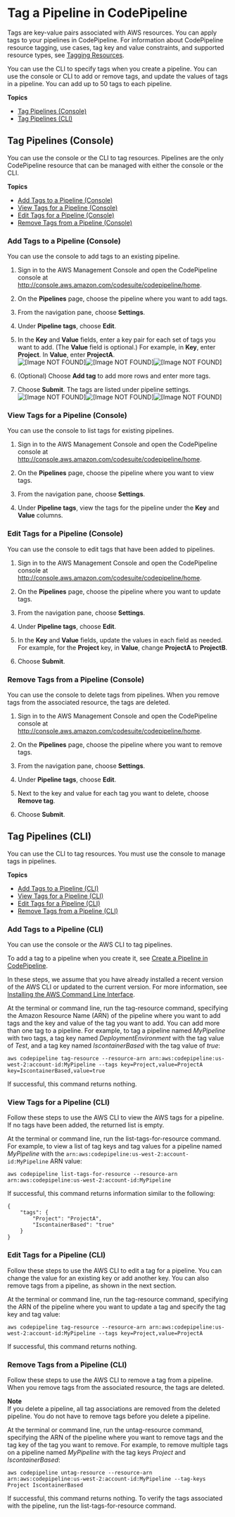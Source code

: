 # Tag a Pipeline in CodePipeline<a name="pipelines-tag"></a>

Tags are key\-value pairs associated with AWS resources\. You can apply tags to your pipelines in CodePipeline\. For information about CodePipeline resource tagging, use cases, tag key and value constraints, and supported resource types, see [Tagging Resources](tag-resources.md)\.

You can use the CLI to specify tags when you create a pipeline\. You can use the console or CLI to add or remove tags, and update the values of tags in a pipeline\. You can add up to 50 tags to each pipeline\.

**Topics**
+ [Tag Pipelines \(Console\)](#pipelines-tag-console)
+ [Tag Pipelines \(CLI\)](#pipelines-tag-cli)

## Tag Pipelines \(Console\)<a name="pipelines-tag-console"></a>

You can use the console or the CLI to tag resources\. Pipelines are the only CodePipeline resource that can be managed with either the console or the CLI\.

**Topics**
+ [Add Tags to a Pipeline \(Console\)](#pipelines-tag-add-console)
+ [View Tags for a Pipeline \(Console\)](#pipelines-tag-list-console)
+ [Edit Tags for a Pipeline \(Console\)](#pipelines-tag-update-console)
+ [Remove Tags from a Pipeline \(Console\)](#pipelines-tag-delete-console)

### Add Tags to a Pipeline \(Console\)<a name="pipelines-tag-add-console"></a>

You can use the console to add tags to an existing pipeline\.

1. Sign in to the AWS Management Console and open the CodePipeline console at [http://console\.aws\.amazon\.com/codesuite/codepipeline/home](http://console.aws.amazon.com/codesuite/codepipeline/home)\.

1. On the **Pipelines** page, choose the pipeline where you want to add tags\.

1. From the navigation pane, choose **Settings**\.

1. Under **Pipeline tags**, choose **Edit**\.

1. In the **Key** and **Value** fields, enter a key pair for each set of tags you want to add\. \(The **Value** field is optional\.\) For example, in **Key**, enter **Project**\. In **Value**, enter **ProjectA**\.  
![\[Image NOT FOUND\]](http://docs.aws.amazon.com/codepipeline/latest/userguide/images/pipeline-tags-edit-console.png)![\[Image NOT FOUND\]](http://docs.aws.amazon.com/codepipeline/latest/userguide/)![\[Image NOT FOUND\]](http://docs.aws.amazon.com/codepipeline/latest/userguide/)

1. \(Optional\) Choose **Add tag** to add more rows and enter more tags\.

1. Choose **Submit**\. The tags are listed under pipeline settings\.  
![\[Image NOT FOUND\]](http://docs.aws.amazon.com/codepipeline/latest/userguide/images/pipeline-tags-console.png)![\[Image NOT FOUND\]](http://docs.aws.amazon.com/codepipeline/latest/userguide/)![\[Image NOT FOUND\]](http://docs.aws.amazon.com/codepipeline/latest/userguide/)

### View Tags for a Pipeline \(Console\)<a name="pipelines-tag-list-console"></a>

You can use the console to list tags for existing pipelines\.

1. Sign in to the AWS Management Console and open the CodePipeline console at [http://console\.aws\.amazon\.com/codesuite/codepipeline/home](http://console.aws.amazon.com/codesuite/codepipeline/home)\.

1. On the **Pipelines** page, choose the pipeline where you want to view tags\.

1. From the navigation pane, choose **Settings**\.

1. Under **Pipeline tags**, view the tags for the pipeline under the **Key** and **Value** columns\.

### Edit Tags for a Pipeline \(Console\)<a name="pipelines-tag-update-console"></a>

You can use the console to edit tags that have been added to pipelines\.

1. Sign in to the AWS Management Console and open the CodePipeline console at [http://console\.aws\.amazon\.com/codesuite/codepipeline/home](http://console.aws.amazon.com/codesuite/codepipeline/home)\.

1. On the **Pipelines** page, choose the pipeline where you want to update tags\.

1. From the navigation pane, choose **Settings**\.

1. Under **Pipeline tags**, choose **Edit**\.

1. In the **Key** and **Value** fields, update the values in each field as needed\. For example, for the **Project** key, in **Value**, change **ProjectA** to **ProjectB**\.

1. Choose **Submit**\.

### Remove Tags from a Pipeline \(Console\)<a name="pipelines-tag-delete-console"></a>

You can use the console to delete tags from pipelines\. When you remove tags from the associated resource, the tags are deleted\.

1. Sign in to the AWS Management Console and open the CodePipeline console at [http://console\.aws\.amazon\.com/codesuite/codepipeline/home](http://console.aws.amazon.com/codesuite/codepipeline/home)\.

1. On the **Pipelines** page, choose the pipeline where you want to remove tags\.

1. From the navigation pane, choose **Settings**\.

1. Under **Pipeline tags**, choose **Edit**\.

1. Next to the key and value for each tag you want to delete, choose **Remove tag**\.

1. Choose **Submit**\.

## Tag Pipelines \(CLI\)<a name="pipelines-tag-cli"></a>

You can use the CLI to tag resources\. You must use the console to manage tags in pipelines\.

**Topics**
+ [Add Tags to a Pipeline \(CLI\)](#pipelines-tag-add-cli)
+ [View Tags for a Pipeline \(CLI\)](#pipelines-tag-list-cli)
+ [Edit Tags for a Pipeline \(CLI\)](#pipelines-tag-update-cli)
+ [Remove Tags from a Pipeline \(CLI\)](#pipelines-tag-delete-cli)

### Add Tags to a Pipeline \(CLI\)<a name="pipelines-tag-add-cli"></a>

You can use the console or the AWS CLI to tag pipelines\.

To add a tag to a pipeline when you create it, see [Create a Pipeline in CodePipeline](pipelines-create.md)\.

In these steps, we assume that you have already installed a recent version of the AWS CLI or updated to the current version\. For more information, see [Installing the AWS Command Line Interface](https://docs.aws.amazon.com/cli/latest/userguide/installing.html)\.

At the terminal or command line, run the tag\-resource command, specifying the Amazon Resource Name \(ARN\) of the pipeline where you want to add tags and the key and value of the tag you want to add\. You can add more than one tag to a pipeline\. For example, to tag a pipeline named *MyPipeline* with two tags, a tag key named *DeploymentEnvironment* with the tag value of *Test*, and a tag key named *IscontainerBased* with the tag value of *true*:

```
aws codepipeline tag-resource --resource-arn arn:aws:codepipeline:us-west-2:account-id:MyPipeline --tags key=Project,value=ProjectA key=IscontainerBased,value=true
```

If successful, this command returns nothing\.

### View Tags for a Pipeline \(CLI\)<a name="pipelines-tag-list-cli"></a>

Follow these steps to use the AWS CLI to view the AWS tags for a pipeline\. If no tags have been added, the returned list is empty\.

At the terminal or command line, run the list\-tags\-for\-resource command\. For example, to view a list of tag keys and tag values for a pipeline named *MyPipeline* with the `arn:aws:codepipeline:us-west-2:account-id:MyPipeline` ARN value:

```
aws codepipeline list-tags-for-resource --resource-arn arn:aws:codepipeline:us-west-2:account-id:MyPipeline
```

If successful, this command returns information similar to the following:

```
{
    "tags": {
        "Project": "ProjectA",
        "IscontainerBased": "true"
    }
}
```

### Edit Tags for a Pipeline \(CLI\)<a name="pipelines-tag-update-cli"></a>

Follow these steps to use the AWS CLI to edit a tag for a pipeline\. You can change the value for an existing key or add another key\. You can also remove tags from a pipeline, as shown in the next section\.

At the terminal or command line, run the tag\-resource command, specifying the ARN of the pipeline where you want to update a tag and specify the tag key and tag value:

```
aws codepipeline tag-resource --resource-arn arn:aws:codepipeline:us-west-2:account-id:MyPipeline --tags key=Project,value=ProjectA
```

If successful, this command returns nothing\.

### Remove Tags from a Pipeline \(CLI\)<a name="pipelines-tag-delete-cli"></a>

Follow these steps to use the AWS CLI to remove a tag from a pipeline\. When you remove tags from the associated resource, the tags are deleted\.

**Note**  
If you delete a pipeline, all tag associations are removed from the deleted pipeline\. You do not have to remove tags before you delete a pipeline\.

At the terminal or command line, run the untag\-resource command, specifying the ARN of the pipeline where you want to remove tags and the tag key of the tag you want to remove\. For example, to remove multiple tags on a pipeline named *MyPipeline* with the tag keys *Project* and *IscontainerBased*:

```
aws codepipeline untag-resource --resource-arn arn:aws:codepipeline:us-west-2:account-id:MyPipeline --tag-keys Project IscontainerBased
```

If successful, this command returns nothing\. To verify the tags associated with the pipeline, run the list\-tags\-for\-resource command\.